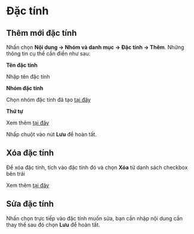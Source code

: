 # Đặc tính

## Thêm mới đặc tính

Nhấn chọn **Nội dung -> Nhóm và danh mục -> Đặc tính -> Thêm**. Những thông tin cụ thể cần điền như sau:

**Tên đặc tính**

Nhập tên đặc tính

**Nhóm đặc tính**

Chọn nhóm đặc tính đã tạo [tại đây](https://pisale.osd.vn/docs/catalog/attribute_group)

**Thứ tự**

Xem thêm [tại đây](https://pisale.osd.vn/docs/common/logic#th%E1%BB%A9-t%E1%BB%B1-s%E1%BA%AFp-x%E1%BA%BFp-l%C3%A0-s%E1%BB%91-ch%E1%BB%89-%C4%91%E1%BB%8Bnh)

Nhấp chuột vào nút **Lưu** để hoàn tất.

## Xóa đặc tính

Để xóa đặc tính, tích vào đặc tính đó và chọn **Xóa** từ danh sách checkbox bên trái

Xem thêm [tại đây](https://pisale.osd.vn/docs/common/logic#x%C3%B3a-c%C3%A1c-m%E1%BB%A5c-c%C3%A1c-th%C3%A0nh-ph%E1%BA%A7n-th%C3%B4ng-tin)

## Sửa đặc tính

Nhấn chọn trực tiếp vào đặc tính muốn sửa, bạn cần nhập nội dung cần thay thế sau đó chọn **Lưu** để hoàn tất.
